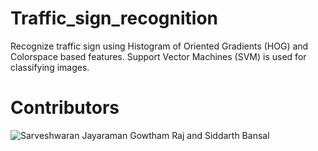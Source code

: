# Traffic_sign_recognition
Recognize traffic sign using Histogram of Oriented Gradients (HOG) and Colorspace based features. Support Vector Machines (SVM) is used for classifying images.

# Contributors
![Sarveshwaran Jayaraman](https://www.linkedin.com/in/sarveshjayaraman/)
Gowtham Raj and Siddarth Bansal
